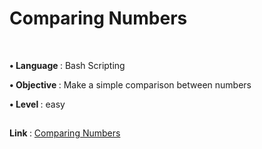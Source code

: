 <h1>Comparing Numbers</h1>

<br>

<b> • Language </b>: Bash Scripting

<b> • Objective </b>: Make a simple comparison between numbers  

<b> • Level </b>: easy  
##  
<b> Link </b>: [Comparing Numbers](https://www.hackerrank.com/challenges/bash-tutorials---comparing-numbers/problem)
